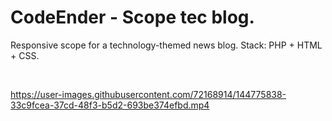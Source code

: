 <h1> CodeEnder - Scope tec blog. </h1>
<p>Responsive scope for a technology-themed news blog. Stack: PHP + HTML + CSS. </p>
<br>

https://user-images.githubusercontent.com/72168914/144775838-33c9fcea-37cd-48f3-b5d2-693be374efbd.mp4

